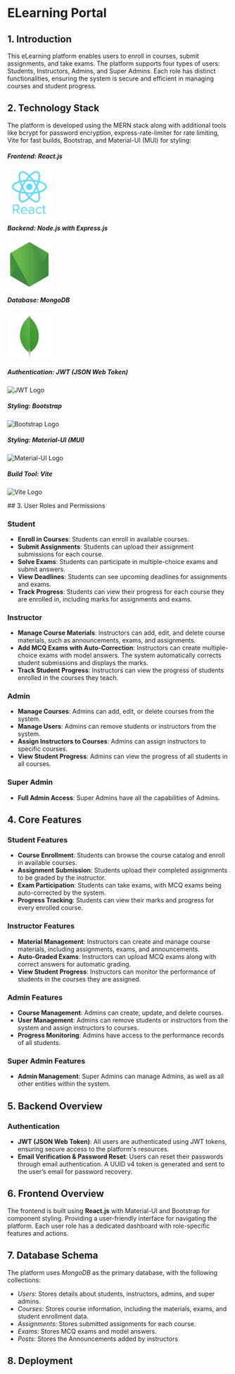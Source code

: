 # ELearning Portal
## 1. Introduction

This eLearning platform enables users to enroll in courses, submit assignments, and take exams. The platform supports four types of users: Students, Instructors, Admins, and Super Admins. Each role has distinct functionalities, ensuring the system is secure and efficient in managing courses and student progress.

## 2. Technology Stack
The platform is developed using the MERN stack along with additional tools like bcrypt for password encryption, express-rate-limiter for rate limiting, Vite for fast builds, Bootstrap, and Material-UI (MUI) for styling:
<p align="center" >
<h5>Frontend: React.js </h5> 
<img src="https://raw.githubusercontent.com/devicons/devicon/master/icons/react/react-original-wordmark.svg" alt="react" width="100px" height="100px"/>
<h5>Backend: Node.js with Express.js  </h5>
<img src="https://raw.githubusercontent.com/devicons/devicon/master/icons/nodejs/nodejs-original.svg" width="100px" height="100px"/>&nbsp;
 
<h5>Database: MongoDB </h5> 
 <img src="https://raw.githubusercontent.com/devicons/devicon/master/icons/mongodb/mongodb-original.svg" width="100px" height="100px"/>&nbsp;

<h5>Authentication: JWT (JSON Web Token)</h5> 
  <img src="https://jwt.io/img/pic_logo.svg" alt="JWT Logo" style="width:100px; height:100px;">

<h5>Styling: Bootstrap </h5> 
  <img src="https://upload.wikimedia.org/wikipedia/commons/b/b2/Bootstrap_logo.svg" alt="Bootstrap Logo" style="width:100px; height:100px;">

<h5>Styling: Material-UI (MUI)</h5>
  <img src="https://mui.com/static/logo.png" alt="Material-UI Logo" style="width:100px; height:100px;">

<h5>Build Tool: Vite</h5> 
  <img src="https://vitejs.dev/logo.svg" alt="Vite Logo" style="width:100px; height:100px;">
</p>
## 3. User Roles and Permissions

### Student
- **Enroll in Courses**: Students can enroll in available courses.
- **Submit Assignments**: Students can upload their assignment submissions for each course.
- **Solve Exams**: Students can participate in multiple-choice exams and submit answers.
- **View Deadlines**: Students can see upcoming deadlines for assignments and exams.
- **Track Progress**: Students can view their progress for each course they are enrolled in, including marks for assignments and exams.

### Instructor
- **Manage Course Materials**: Instructors can add, edit, and delete course materials, such as announcements, exams, and assignments.
- **Add MCQ Exams with Auto-Correction**: Instructors can create multiple-choice exams with model answers. The system automatically corrects student submissions and displays the marks.
- **Track Student Progress**: Instructors can view the progress of students enrolled in the courses they teach.

### Admin
- **Manage Courses**: Admins can add, edit, or delete courses from the system.
- **Manage Users**: Admins can remove students or instructors from the system.
- **Assign Instructors to Courses**: Admins can assign instructors to specific courses.
- **View Student Progress**: Admins can view the progress of all students in all courses.

### Super Admin
- **Full Admin Access**: Super Admins have all the capabilities of Admins.

## 4. Core Features

### Student Features
- **Course Enrollment**: Students can browse the course catalog and enroll in available courses.
- **Assignment Submission**: Students upload their completed assignments to be graded by the instructor.
- **Exam Participation**: Students can take exams, with MCQ exams being auto-corrected by the system.
- **Progress Tracking**: Students can view their marks and progress for every enrolled course.
  
### Instructor Features
- **Material Management**: Instructors can create and manage course materials, including assignments, exams, and announcements.
- **Auto-Graded Exams**: Instructors can upload MCQ exams along with correct answers for automatic grading.
- **View Student Progress**: Instructors can monitor the performance of students in the courses they are assigned.

### Admin Features
- **Course Management**: Admins can create, update, and delete courses.
- **User Management**: Admins can remove students or instructors from the system and assign instructors to courses.
- **Progress Monitoring**: Admins have access to the performance records of all students.

### Super Admin Features
- **Admin Management**: Super Admins can manage Admins, as well as all other entities within the system.

## 5. Backend Overview

### Authentication
- **JWT (JSON Web Token)**: All users are authenticated using JWT tokens, ensuring secure access to the platform's resources.
- **Email Verification & Password Reset**: Users can reset their passwords through email authentication. A UUID v4 token is generated and sent to the user’s email for password recovery.

## 6. Frontend Overview

The frontend is built using **React.js** with Material-UI and Bootstrap for component styling. Providing a user-friendly interface for navigating the platform. Each user role has a dedicated dashboard with role-specific features and actions.

## 7. Database Schema

The platform uses *MongoDB* as the primary database, with the following collections:
- *Users*: Stores details about students, instructors, admins, and super admins.
- *Courses*: Stores course information, including the materials, exams, and student enrollment data.
- *Assignments*: Stores submitted assignments for each course.
- *Exams*: Stores MCQ exams and model answers.
- *Posts*: Stores the Announcements added by instructors

## 8. Deployment



